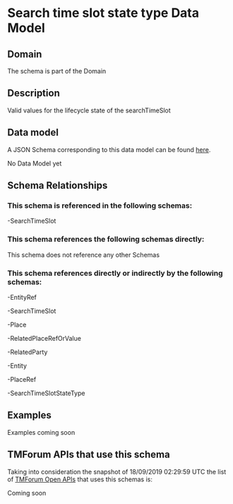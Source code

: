 # Search time slot state type Data Model

## Domain

The  schema is part of the  Domain

## Description

Valid values for the lifecycle state of the searchTimeSlot

## Data model

A JSON Schema corresponding to this data model can be found
[here](https://github.com/tmforum-rand/schemas/blob/master/Customer/SearchTimeSlotStateType.schema.json).

No Data Model yet

## Schema Relationships

### This schema is referenced in the following schemas:

-SearchTimeSlot

### This schema references the following schemas directly:

This schema does not reference any other Schemas

### This schema references directly or indirectly by the following schemas:

-EntityRef

-SearchTimeSlot

-Place

-RelatedPlaceRefOrValue

-RelatedParty

-Entity

-PlaceRef

-SearchTimeSlotStateType



## Examples

Examples coming soon

## TMForum APIs that use this schema

Taking into consideration the snapshot of 18/09/2019 02:29:59 UTC the list of [TMForum Open APIs](https://www.tmforum.org/open-apis/) that uses this schemas is:

Coming soon